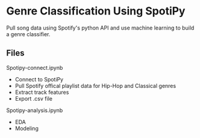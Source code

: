 # Genre Classification Using SpotiPy
Pull song data using Spotify's python API and use machine learning to build a genre classifier.

## Files
Spotipy-connect.ipynb
- Connect to SpotiPy
- Pull Spotify offical playlist data for Hip-Hop and Classical genres
- Extract track features
- Export .csv file

Spotipy-analysis.ipynb
- EDA
- Modeling
